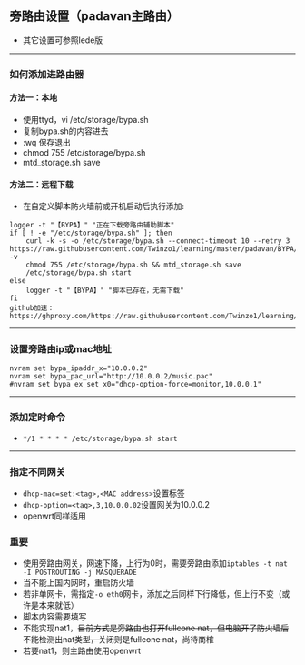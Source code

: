 ## 旁路由设置（padavan主路由）
* 其它设置可参照lede版

----
### 如何添加进路由器
#### 方法一：本地
* 使用ttyd，vi /etc/storage/bypa.sh
* 复制bypa.sh的内容进去
* :wq 保存退出
* chmod 755 /etc/storage/bypa.sh
* mtd_storage.sh save

#### 方法二：远程下载
* 在自定义脚本防火墙前或开机启动后执行添加:
```
logger -t "【BYPA】" "正在下载旁路由辅助脚本"
if [ ! -e "/etc/storage/bypa.sh" ]; then
    curl -k -s -o /etc/storage/bypa.sh --connect-timeout 10 --retry 3 https://raw.githubusercontent.com/Twinzo1/learning/master/padavan/BYPA/bypa.sh -v
    chmod 755 /etc/storage/bypa.sh && mtd_storage.sh save
    /etc/storage/bypa.sh start
else
    logger -t "【BYPA】" "脚本已存在，无需下载"
fi
github加速：
https://ghproxy.com/https://raw.githubusercontent.com/Twinzo1/learning/master/padavan/BYPA/bypa.sh
```
------------
### 设置旁路由ip或mac地址
``` 
nvram set bypa_ipaddr_x="10.0.0.2"
nvram set bypa_pac_url="http://10.0.0.2/music.pac"
#nvram set bypa_ex_set_x0="dhcp-option-force=monitor,10.0.0.1"
```
-----
### 添加定时命令
* ``` */1 * * * * /etc/storage/bypa.sh start ```
-----
### 指定不同网关
* ```dhcp-mac=set:<tag>,<MAC address>```设置标签
* ```dhcp-option=<tag>,3,10.0.0.02```设置网关为10.0.0.2
* openwrt同样适用
### 重要
* 使用旁路由网关，网速下降，上行为0时，需要旁路由添加```iptables -t nat -I POSTROUTING -j MASQUERADE```
* 当不能上国内网时，重启防火墙
* 若非单网卡，需指定```-o eth0```网卡，添加之后同样下行降低，但上行不变（或许是本来就低）
* 脚本内容需要填写
* 不能实现nat1，~~目前方式是旁路由也打开fullcone nat，但电脑开了防火墙后不能检测出nat类型，关闭则是fullcone nat~~，尚待商榷
* 若要nat1，则主路由使用openwrt
